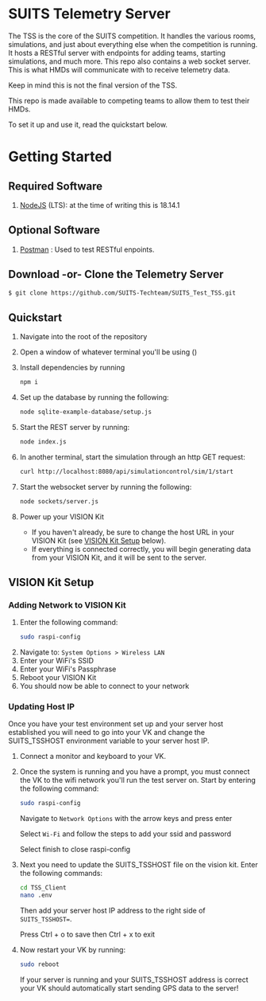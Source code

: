 # SUITS Telemetry Server
The TSS is the core of the SUITS competition. It handles the various rooms, simulations, and just about everything else when the competition is running. It hosts a RESTful server with endpoints for adding teams, starting simulations, and much more. This repo also contains a web socket server. This is what HMDs will communicate with to receive telemetry data.

Keep in mind this is not the final version of the TSS.

This repo is made available to competing teams to allow them to test their HMDs.

To set it up and use it, read the quickstart below.

# Getting Started

## Required Software
1. [NodeJS](https://nodejs.org/en/) (LTS): at the time of writing this is 18.14.1

## Optional Software 
1. [Postman](https://www.postman.com/) : Used to test RESTful enpoints.

## Download -or- Clone the Telemetry Server
``` bash
$ git clone https://github.com/SUITS-Techteam/SUITS_Test_TSS.git
```

## Quickstart
1. Navigate into the root of the repository
2. Open a window of whatever terminal you'll be using ()
3. Install dependencies by running

    ``` bash
    npm i
    ```
4. Set up the database by running the following:
    ``` bash
    node sqlite-example-database/setup.js
    ```
5. Start the REST server by running:
    ``` bash
    node index.js
    ```
6. In another terminal, start the simulation through an http GET request:
    ``` bash
    curl http://localhost:8080/api/simulationcontrol/sim/1/start
    ```
7. Start the websocket server by running the following:
    ``` bash
    node sockets/server.js
    ```
8. Power up your VISION Kit
    * If you haven't already, be sure to change the host URL in your VISION Kit (see [VISION Kit Setup](#vision-kit-setup) below).  
    * If everything is connected correctly, you will begin generating data from your VISION Kit, and it will be sent to the server.

## VISION Kit Setup
### Adding Network to VISION Kit
1. Enter the following command: 
	``` bash
	sudo raspi-config
	```
2. Navigate to: ```System Options > Wireless LAN ```
3. Enter your WiFi's SSID
4. Enter your WiFi's Passphrase
5. Reboot your VISION Kit
6. You should now be able to connect to your network

### Updating Host IP
Once you have your test environment set up and your server host established you will need to go into your VK and change the SUITS_TSSHOST environment variable to 
your server host IP. 

1. Connect a monitor and keyboard to your VK. 
2. Once the system is running and you have a prompt, you must connect the VK to the wifi network you'll run the test server on. Start by entering the following command:
    ``` bash
    sudo raspi-config
    ```
    Navigate to `Network Options` with the arrow keys and press enter
    
    Select `Wi-Fi` and follow the steps to add your ssid and password
    
    Select finish to close raspi-config

3. Next you need to update the SUITS_TSSHOST file on the vision kit. Enter the following commands:
    ``` bash
    cd TSS_Client
    nano .env
    ```
    Then add your server host IP address to the right side of `SUITS_TSSHOST=`.
    
    Press Ctrl + o to save then Ctrl + x to exit

4. Now restart your VK by running:
    ``` bash
    sudo reboot
    ```
    If your server is running and your SUITS_TSSHOST address is correct your VK should automatically start sending GPS data to the server!
